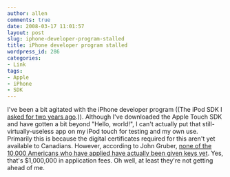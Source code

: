```yaml
---
author: allen
comments: true
date: 2008-03-17 11:01:57
layout: post
slug: iphone-developer-program-stalled
title: iPhone developer program stalled
wordpress_id: 286
categories:
- Link
tags:
- Apple
- iPhone
- SDK
---
```


I've been a bit agitated with the iPhone developer program ((The iPod SDK I [asked for two years ago](http://www.antipode.ca/2006/ipod-sdk-open-up/).)). Although I've downloaded the Apple Touch SDK and have gotten a bit beyond "Hello, world!", I can't actually put that still-virtually-useless app on my iPod touch for testing and my own use. Primarily this is because the digital certificates required for this aren't yet available to Canadians. However, according to John Gruber, [none of the 10,000 Americans who have applied have actually been given keys yet](http://daringfireball.net/2008/03/so_whos_in_already). Yes, that's $1,000,000 in application fees. Oh well, at least they're not getting ahead of me.
